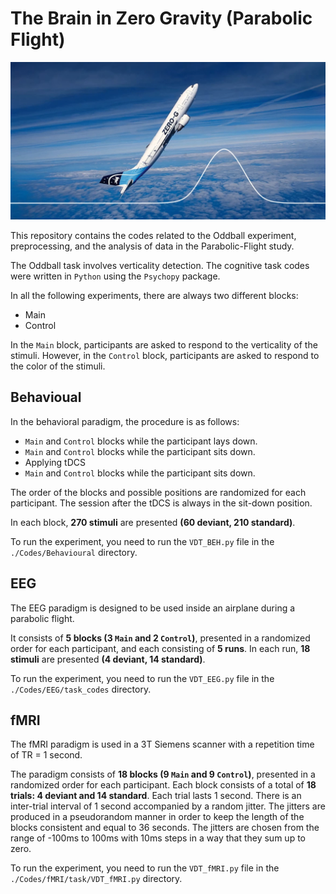 # The Brain in Zero Gravity (Parabolic Flight)

<p align="center">
<img src="img.jpg" alt="" width="800"/>
</p>

This repository contains the codes related to the Oddball experiment, preprocessing, and the analysis of data in the Parabolic-Flight study. 

The Oddball task involves verticality detection. 
The cognitive task codes were written in `Python` using the `Psychopy` package. 

In all the following experiments, there are always two different blocks: 
  - Main
  - Control
    
In the `Main` block, participants are asked to respond to the verticality of the stimuli. However, in the `Control` block, participants are asked to respond to the color of the stimuli. 

## Behavioual

In the behavioral paradigm, the procedure is as follows: 
  - `Main` and `Control` blocks while the participant lays down.
  - `Main` and `Control` blocks while the participant sits down.
  - Applying tDCS
  - `Main` and `Control` blocks while the participant sits down.

The order of the blocks and possible positions are randomized for each participant. The session after the tDCS is always in the sit-down position. 

In each block, **270 stimuli** are presented **(60 deviant, 210 standard)**. 

To run the experiment, you need to run the `VDT_BEH.py` file in the `./Codes/Behavioural` directory.  

## EEG 

The EEG paradigm is designed to be used inside an airplane during a parabolic flight. 

It consists of **5 blocks (3 `Main` and 2 `Control`)**, presented in a randomized order for each participant, and each consisting of **5 runs**. In each run, **18 stimuli** are presented **(4 deviant, 14 standard)**.

To run the experiment, you need to run the `VDT_EEG.py` file in the `./Codes/EEG/task_codes` directory. 


## fMRI 
The fMRI paradigm is used in a 3T Siemens scanner with a repetition time of TR = 1 second. 

The paradigm consists of **18 blocks (9 `Main` and 9 `Control`)**, presented in a randomized order for each participant. Each block consists of a total of **18 trials: 4 deviant and 14 standard**. Each trial lasts 1 second. There is an inter-trial interval of 1 second accompanied by a random jitter. The jitters are produced in a pseudorandom manner in order to keep the length of the blocks consistent and equal to 36 seconds. The jitters are chosen from the range of -100ms to 100ms with 10ms steps in a way that they sum up to zero.


To run the experiment, you need to run the `VDT_fMRI.py` file in the `./Codes/fMRI/task/VDT_fMRI.py` directory. 
